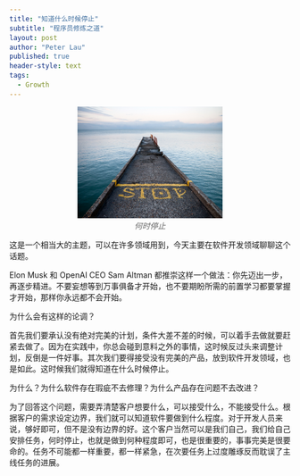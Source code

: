 ```yaml
---
title: "知道什么时候停止"
subtitle: "程序员修炼之道"
layout: post
author: "Peter Lau"
published: true
header-style: text
tags:
  - Growth 
---
```




<figure style="text-align: center">
    <img class="When to stop" src="/img/when-to-stop-blog.jpeg" width="260" height="200">
    <figcaption style="font-style: italic; color: #666;">何时停止</figcaption>
</figure>


这是一个相当大的主题，可以在许多领域用到，今天主要在软件开发领域聊聊这个话题。

Elon Musk 和 OpenAI CEO Sam Altman 都推崇这样一个做法：你先迈出一步，再逐步精进。不要妄想等到万事俱备才开始，也不要期盼所需的前置学习都要掌握才开始，那样你永远都不会开始。

为什么会有这样的论调？

首先我们要承认没有绝对完美的计划，条件大差不差的时候，可以着手去做就要赶紧去做了。因为在实践中，你总会碰到意料之外的事情，这时候反过头来调整计划，反倒是一件好事。其次我们要得接受没有完美的产品，放到软件开发领域，也是如此。这时候我们就得知道在什么时候停止。

为什么？为什么软件存在瑕疵不去修理？为什么产品存在问题不去改进？

为了回答这个问题，需要弄清楚客户想要什么，可以接受什么，不能接受什么。根据客户的需求设定边界，我们就可以知道软件要做到什么程度。对于开发人员来说，够好即可，但不是没有边界的好。这个客户当然可以是我们自己，我们给自己安排任务，何时停止，也就是做到何种程度即可，也是很重要的，事事完美是很要命的。任务不可能都一样重要，都一样紧急，在次要任务上过度雕琢反而耽误了主线任务的进展。
